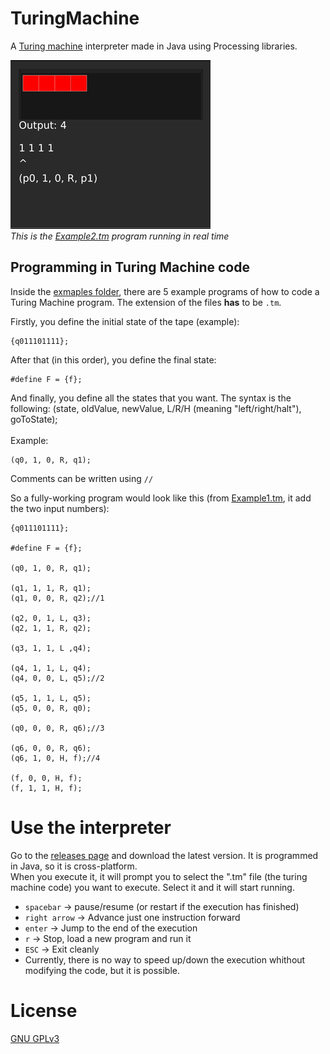 # TuringMachine
A [Turing machine](https://en.wikipedia.org/wiki/Turing_machine) interpreter made in Java using Processing libraries.

![](resources/turing.gif)<br/>
_This is the [Example2.tm](https://github.com/margual56/TuringMachine/blob/f42250c67b4bccfd45451fed96c9bcbdbd805cdc/Examples/Example2.tm) program running in real time_

## Programming in Turing Machine code
Inside the [exmaples folder](https://github.com/margual56/TuringMachine/tree/master/Examples), there are 5 example programs of how to code a Turing Machine program. The extension of the files __has__ to be `.tm`.

Firstly, you define the initial state of the tape (example):
```Td
{q011101111};
```

After that (in this order), you define the final state:
```Td
#define F = {f};
```

And finally, you define all the states that you want. The syntax is the following: (state, oldValue, newValue, L/R/H (meaning "left/right/halt"), goToState);<br/><br/>
Example:
```Td
(q0, 1, 0, R, q1);
```

Comments can be written using `//`

So a fully-working program would look like this (from [Example1.tm](https://github.com/margual56/TuringMachine/blob/8517c6134f74cfb1042d1a34e34811b2b86143bd/Examples/Example1.tm), it add the two input numbers):
```Td
{q011101111};

#define F = {f};

(q0, 1, 0, R, q1);

(q1, 1, 1, R, q1);
(q1, 0, 0, R, q2);//1

(q2, 0, 1, L, q3);
(q2, 1, 1, R, q2);

(q3, 1, 1, L ,q4);

(q4, 1, 1, L, q4);
(q4, 0, 0, L, q5);//2

(q5, 1, 1, L, q5);
(q5, 0, 0, R, q0);

(q0, 0, 0, R, q6);//3

(q6, 0, 0, R, q6);
(q6, 1, 0, H, f);//4

(f, 0, 0, H, f);
(f, 1, 1, H, f);
```

# Use the interpreter
Go to the [releases page](https://github.com/margual56/TuringMachine/releases) and download the latest version. It is programmed in Java, so it is cross-platform.<br/>
When you execute it, it will prompt you to select the ".tm" file (the turing machine code) you want to execute. Select it and it will start running.
  * `spacebar` -> pause/resume (or restart if the execution has finished)
  * `right arrow` -> Advance just one instruction forward
  * `enter` -> Jump to the end of the execution
  * `r` -> Stop, load a new program and run it
  * `ESC` -> Exit cleanly
  * Currently, there is no way to speed up/down the execution whithout modifying the code, but it is possible.

# License
[GNU GPLv3](https://choosealicense.com/licenses/gpl-3.0/)
